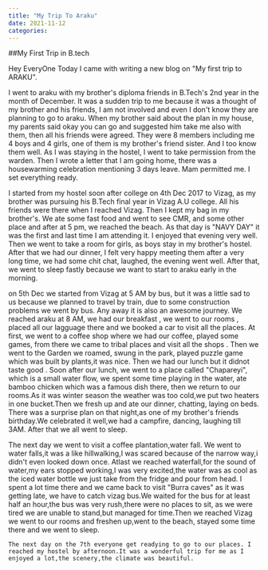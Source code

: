 ```yaml
---
title: "My Trip To Araku"
date: 2021-11-12
categories:
---
```



##My First Trip in B.tech

Hey EveryOne Today I came with writing a new blog on "My first trip to ARAKU".

I went to araku with my brother's diploma friends in B.Tech's 2nd year in the month of December. It was a sudden trip to me because it was a thought of my brother and his friends, I am not involved and even I don't know they are planning to go to araku. When my brother said about the plan in my house, my parents said okay you can go and suggested him take me also with them, then all his friends were agreed. They were 8 members including me 4 boys and 4 girls, one of them is my brother's friend sister. And I too know them well. As I was staying in the hostel, I went to take permission from the warden. Then I wrote a letter that I am going home, there was a housewarming celebration mentioning 3 days leave. Mam permitted me. I set everything ready.
	
I started from my hostel soon after college on 4th Dec 2017 to Vizag, as my brother was pursuing his B.Tech final year in Vizag A.U college. All his friends were there when I reached Vizag. Then I kept my bag in my brother's. We ate some fast food and went to see CMR, and some other place and after at 5 pm, we reached the beach. As that day is "NAVY DAY" it was the first and last time I am attending it. I enjoyed that evening very well. Then we went to take a room for girls, as boys stay in my brother's hostel. After that we had our dinner, I felt very happy meeting them after a very long time, we had some chit chat, laughed, the evening went well. After that, we went to sleep fastly because we want to start to araku early in the morning.

on 5th Dec we started from Vizag at 5 AM by bus, but it was a little sad to us because we planned to travel by train, due to some construction problems we went by bus. Any away it is also an awesome journey. We reached araku at 8 AM, we had our breakfast , we went to our rooms , placed all our lagguage there and we booked a car to visit all the places. At first, we went to a coffee shop where we had our coffee, played some games, from there we came to tribal places and visit all the shops . Then we went to the Garden we roamed, swung in the park, played puzzle game which was built by plants,it was nice. Then we had our lunch but it didnot taste good . Soon after our lunch, we went to a place called "Chapareyi", which is a small water flow, we spent some time playing in the water, ate bamboo chicken which was a famous dish there, then we return to our rooms.As it was winter season the weather was too cold,we put two heaters in one bucket.Then we fresh up and ate our dinner, chatting, laying on beds. There was a surprise plan on that night,as one of my brother's friends birthday.We celebrated it well,we had a campfire, dancing, laughing till 3AM. After that we all went to sleep.

The next day we went to visit a coffee plantation,water fall. We went to water falls,it was a like hillwalking,I was scared because of the narrow way,i didn't even looked down once. Atlast we reached waterfall,for the sound of water,my ears stopped working,I was very excited,the water was as cool as the iced water bottle we just take from the fridge and pour from head. I spent a lot time there and we came back to visit "Burra caves" as it was getting late, we have to catch vizag bus.We waited for the bus for at least half an hour,the bus was very rush,there were no places to sit, as we were tired we are unable to stand,but managed for time.Then we reached Vizag we went to our rooms and freshen up,went to the beach, stayed some time there and we went to sleep.

    The next day on the 7th everyone get readying to go to our places. I reached my hostel by afternoon.It was a wonderful trip for me as I enjoyed a lot,the scenery,the climate was beautiful.